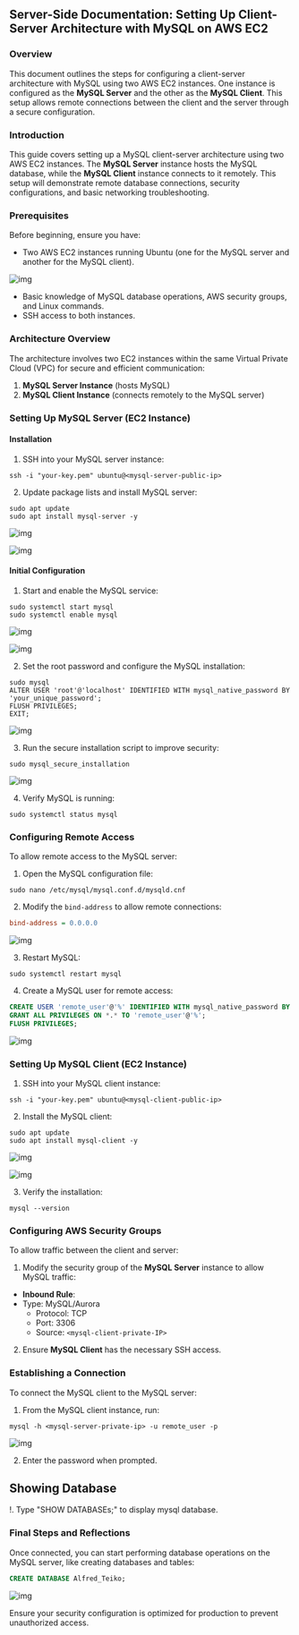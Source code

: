 ## Server-Side Documentation: Setting Up Client-Server Architecture with MySQL on AWS EC2

### Overview
This document outlines the steps for configuring a client-server architecture with MySQL using two AWS EC2 instances. One instance is configured as the **MySQL Server** and the other as the **MySQL Client**. This setup allows remote connections between the client and the server through a secure configuration.


### Introduction
This guide covers setting up a MySQL client-server architecture using two AWS EC2 instances. The **MySQL Server** instance hosts the MySQL database, while the **MySQL Client** instance connects to it remotely. This setup will demonstrate remote database connections, security configurations, and basic networking troubleshooting.


### Prerequisites
Before beginning, ensure you have:
- Two AWS EC2 instances running Ubuntu (one for the MySQL server and another for the MySQL client).

![img](images/1.png)

- Basic knowledge of MySQL database operations, AWS security groups, and Linux commands.
- SSH access to both instances.

### Architecture Overview
The architecture involves two EC2 instances within the same Virtual Private Cloud (VPC) for secure and efficient communication:
1. **MySQL Server Instance** (hosts MySQL)
2. **MySQL Client Instance** (connects remotely to the MySQL server)


### Setting Up MySQL Server (EC2 Instance)
#### Installation
1. SSH into your MySQL server instance:

```
ssh -i "your-key.pem" ubuntu@<mysql-server-public-ip>
```

2. Update package lists and install MySQL server:

```
sudo apt update
sudo apt install mysql-server -y
```
![img](images/2.png)

![img](images/3.png)

#### Initial Configuration
1. Start and enable the MySQL service:

```
sudo systemctl start mysql
sudo systemctl enable mysql
```

![img](images/4.png)

![img](images/5.png)

2. Set the root password and configure the MySQL installation:

```
sudo mysql
ALTER USER 'root'@'localhost' IDENTIFIED WITH mysql_native_password BY 'your_unique_password';
FLUSH PRIVILEGES;
EXIT;
```

![img](images/6.png)

3. Run the secure installation script to improve security:

```
sudo mysql_secure_installation
```

![img](images/7.png)

4. Verify MySQL is running:

```
sudo systemctl status mysql
```

### Configuring Remote Access
To allow remote access to the MySQL server:
1. Open the MySQL configuration file:

```
sudo nano /etc/mysql/mysql.conf.d/mysqld.cnf
```

2. Modify the `bind-address` to allow remote connections:

```ini
bind-address = 0.0.0.0
```

![img](images/8.png)

3. Restart MySQL:

```
sudo systemctl restart mysql
```

4. Create a MySQL user for remote access:

```sql
CREATE USER 'remote_user'@'%' IDENTIFIED WITH mysql_native_password BY 'Password.1';
GRANT ALL PRIVILEGES ON *.* TO 'remote_user'@'%';
FLUSH PRIVILEGES;
```

![img](images/9.png)

### Setting Up MySQL Client (EC2 Instance)
1. SSH into your MySQL client instance:

```
ssh -i "your-key.pem" ubuntu@<mysql-client-public-ip>
```

2. Install the MySQL client:

```
sudo apt update
sudo apt install mysql-client -y
```

![img](images/10.png)

![img](images/11.png)

3. Verify the installation:

```
mysql --version
```

### Configuring AWS Security Groups
To allow traffic between the client and server:
1. Modify the security group of the **MySQL Server** instance to allow MySQL traffic:
- **Inbound Rule**:
 - Type: MySQL/Aurora
    - Protocol: TCP
    - Port: 3306
    - Source: `<mysql-client-private-IP>`

2. Ensure **MySQL Client** has the necessary SSH access.

### Establishing a Connection
To connect the MySQL client to the MySQL server:
1. From the MySQL client instance, run:

```
mysql -h <mysql-server-private-ip> -u remote_user -p
```

![img](images/12.png)

2. Enter the password when prompted.

## Showing Database
!. Type "SHOW DATABASEs;" to display mysql database.

### Final Steps and Reflections
Once connected, you can start performing database operations on the MySQL server, like creating databases and tables:

```sql
CREATE DATABASE Alfred_Teiko;
```

![img](images/13.png)

Ensure your security configuration is optimized for production to prevent unauthorized access.

